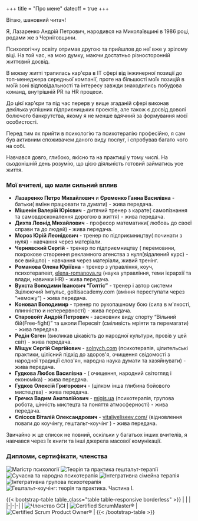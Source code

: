 +++
title = "Про мене"
dateoff = true
+++

Вітаю, шановний читач!

Я, Лазаренко Андрій Петрович, народився на Миколаївщині в 1986 році, родами же з Черніговщини.

Психологічну освіту отримав другою та прийшлов до неї вже у зрілому віці.
На той час, на мою думку, маючи достатньо різносторонній життєвий досвід.

В моєму житті трапилась кар'єра в IT сфері від інжинерної позиції до топ-менеджера середньої компанії, проте на більшості моїх позицій в моїй зоні відповідальності та інтересу завжди знаходились побудова команд, внутрішній PR та HR процеси.

До цієї кар'єри та під час перерв у вище згаданій сфері виконав декілька успішних підприєницьких проектів, але також є досвід доволі болючого банкрутства, якому я не менше вдячний за формування моєї особистості.

Перед тим як прийти в психологію та психотерапію професійно, я сам був активним споживачем даного виду послуг, і спробував багато чого на собі.

Навчався довго, глибоко, якісно та на практиці у тому числі.
На сьодонішній день розумію, що цією діяльність готовий займатись усе життя.

### Мої вчителі, що мали сильний вплив

- **Лазаренко Петро Михайлович** и **Єременко Ганна Василівна** - батьки( вмінн працювати та думати) - жива передача.
- **Мішенін Валерій Юрієвич** - дитячий тренер з карате( самопізнання та самовдосконалення дорогою в життя) - жива передача.
- **Дихта Леонід Михайлович** - професор математики( любовь до своєї справи та до людей) - жива передача.
- **Мороз Юрій Леонідович** - тренер по підприємництву( починати з нуля) - навчання через матеріали.
- **Чернявский Сергій** - тренер по підприємництву ( перемовини, покрокове створення рекламного агенства з нуля(відалений курс) - все вийшло) - навчання через матеріали, живий тренінг.
- **Романова Олена Юріївна** - тренер з управління, коуч, психотерапевт, [elena-romanova.ru](http://elena-romanova.ru) (наука управління, теми ієрархії та влади, навички HR) - жива передача.
- **Вукста Володими Іванович “Голтіс”** - тренер і автор системи Зцілюючий Імпульс, goltisacademy.com (вміння переступати через "неможу") - жива передача.
- **Коновал Володимир** - тренер по рукопашному бою (сила в м'якості, плинністю и неперервності) - жива передача.
- **Старовойт Андрій Петрович** - засновник виду спорту “Вільний бій(Free-fight)” та  школи Пересвіт (сміливість мріяти та перемагати) - жива передача.
- **Редін Євген** (викликав цікавість до народної культури, провів у цей світ) - жива передача.
- **Міщук Сергій Сергійович** - [solnych.com](http://solnych.com) (психотерапія, цілительські практики, цілісний підхід до здоров'я, очищення свідомості з народної традиції слов'ян, народна наука думати та хазяйнувати) - жива передача.
- **Гудкова Любов Василівна** - ( очищення, народний світогляд і економіка) - жива передача.
- **Гудков Олексій Григорович** - (цілком інша глибина бойового мистецтва) - жива передача.
- **Гречка Вадим Анатолійович** - [migis.ua](https://migis.ua) (психотерапія, групова робота, цінність мистецта та поняття атмосферності) - жива передача.
- **Єлісєєв Віталій Олександрович** - [vitaliyeliseev.com/](https://vitaliyeliseev.com/) (відновлення поваги до коучінгу, гештальт-коучінг ) - жива передача.

Звичайно ж це список не повний, оскільки у багатьох інших вчителів, я навчався через їх книги та інші джерела масової комунікації.

### Дипломи, сертифікати, членства

![Магістр психології](/images/diplomas_and_certs/psychology_diploma.jpg)
![Теорія та практика гештальт-терапії](/images/diplomas_and_certs/geshtalt_root.jpeg)
![Сучасна та народна психотерапія](/images/diplomas_and_certs/current_and_folk.jpg)
![Інтегративна сімейна терапія](/images/diplomas_and_certs/integrative_family.jpg)
![Інтегративна групова психотерапія](/images/diplomas_and_certs/integrative_group.jpg)
![Гештальт-коучінг: теорія та практика. Частина І.](/images/diplomas_and_certs/gcc1-cert.jpg)

{{< bootstrap-table table_class="table table-responsive borderless" >}}
| | |
|-|-|-|
| ![Членство GCI](/images/diplomas_and_certs/gci-member.png) | ![Certified ScrumMaster®](/images/diplomas_and_certs/seal-csm.png) | ![Certified Scrum Product Owner®](/images/diplomas_and_certs/seal-cspo.png) |
{{< /bootstrap-table >}}
